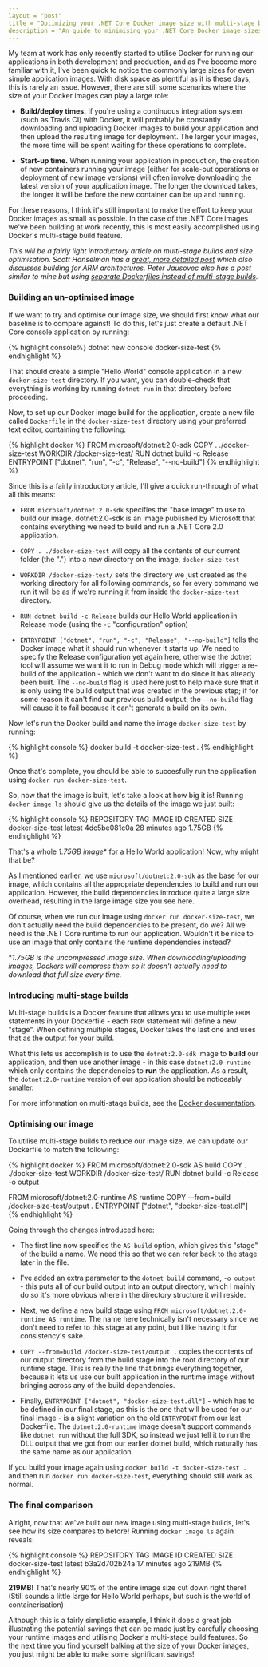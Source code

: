 ```yaml
---
layout = "post"
title = "Optimizing your .NET Core Docker image size with multi-stage builds"
description = "An guide to minimising your .NET Core Docker image sizes."
---
```


My team at work has only recently started to utilise Docker for running our applications in both development and production, and as I've become more familiar with it, I've been quick to notice the commonly large sizes for even simple application images. With disk space as plentiful as it is these days, this is rarely an issue. However, there are still some scenarios where the size of your Docker images can play a large role:

* **Build/deploy times.** If you're using a continuous integration system (such as Travis CI) with Docker, it will probably be constantly downloading and uploading Docker images to build your application and then upload the resulting image for deployment. The larger your images, the more time will be spent waiting for these operations to complete.

* **Start-up time.** When running your application in production, the creation of new containers running your image (either for scale-out operations or deployment of new image versions) will often involve downloading the latest version of your application image. The longer the download takes, the longer it will be before the new container can be up and running.

For these reasons, I think it's still important to make the effort to keep your Docker images as small as possible. In the case of the .NET Core images we've been building at work recently, this is most easily accomplished using Docker's multi-stage build feature.

*This will be a fairly light introductory article on multi-stage builds and size optimisation. Scott Hanselman has a [great, more detailed post](https://www.hanselman.com/blog/OptimizingASPNETCoreDockerImageSizes.aspx) which also discusses building for ARM architectures. Peter Jausovec also has a post similar to mine but using [separate Dockerfiles instead of multi-stage builds](https://medium.com/@pjausovec/reducing-the-size-of-docker-images-4ea862d01555).*

### Building an un-optimised image

If we want to try and optimise our image size, we should first know what our baseline is to compare against! To do this, let's just create a default .NET Core console application by running:

{% highlight console%}
dotnet new console docker-size-test
{% endhighlight %}

That should create a simple "Hello World" console application in a new `docker-size-test` directory. If you want, you can double-check that everything is working by running `dotnet run` in that directory before proceeding.

Now, to set up our Docker image build for the application, create a new file called `Dockerfile` in the `docker-size-test` directory using your preferred text editor, containing the following:

{% highlight docker %}
FROM microsoft/dotnet:2.0-sdk
COPY . ./docker-size-test
WORKDIR /docker-size-test/
RUN dotnet build -c Release
ENTRYPOINT ["dotnet", "run", "-c", "Release", "--no-build"]
{% endhighlight %}

Since this is a fairly introductory article, I'll give a quick run-through of what all this means:

* `FROM microsoft/dotnet:2.0-sdk` specifies the "base image" to use to build our image. dotnet:2.0-sdk is an image published by Microsoft that contains everything we need to build and run a .NET Core 2.0 application.

* `COPY . ./docker-size-test` will copy all the contents of our current folder (the ".") into a new directory on the image, `docker-size-test`

* `WORKDIR /docker-size-test/` sets the directory we just created as the working directory for all following commands, so for every command we run it will be as if we're running it from inside the `docker-size-test` directory.

* `RUN dotnet build -c Release` builds our Hello World application in Release mode (using the `-c` "configuration" option)

* `ENTRYPOINT ["dotnet", "run", "-c", "Release", "--no-build"]` tells the Docker image what it should run whenever it starts up. We need to specify the Release configuration yet again here, otherwise the dotnet tool will assume we want it to run in Debug mode which will trigger a re-build of the application - which we don't want to do since it has already been built. The `--no-build` flag is used here just to help make sure that it is only using the build output that was created in the previous step; if for some reason it can't find our previous build output, the `--no-build` flag will cause it to fail because it can't generate a build on its own.

Now let's run the Docker build and name the image `docker-size-test` by running:

{% highlight console %}
docker build -t docker-size-test .
{% endhighlight %}

Once that's complete, you should be able to succesfully run the application using `docker run docker-size-test`.

So, now that the image is built, let's take a look at how big it is! Running `docker image ls` should give us the details of the image we just built:

{% highlight console %}
REPOSITORY       TAG     IMAGE ID      CREATED          SIZE
docker-size-test latest  4dc5be081c0a  28 minutes ago   1.75GB
{% endhighlight %}

That's a whole **1.75GB* image** for a Hello World application! Now, why might that be?

As I mentioned earlier, we use `microsoft/dotnet:2.0-sdk` as the base for our image, which contains all the appropriate dependencies to build and run our application. However, the build dependencies introduce quite a large size overhead, resulting in the large image size you see here.

Of course, when we run our image using `docker run docker-size-test`, we don't actually need the build dependencies to be present, do we? All we need is the .NET Core runtime to run our application. Wouldn't it be nice to use an image that only contains the runtime dependencies instead?

**1.75GB is the uncompressed image size. When downloading/uploading images, Dockers will compress them so it doesn't actually need to download that full size every time.*

### Introducing multi-stage builds

Multi-stage builds is a Docker feature that allows you to use multiple `FROM` statements in your Dockerfile - each `FROM` statement will define a new "stage". When defining multiple stages, Docker takes the last one and uses that as the output for your build.

What this lets us accomplish is to use the `dotnet:2.0-sdk` image to **build** our application, and then use another image - in this case `dotnet:2.0-runtime` which only contains the dependencies to **run** the application. As a result, the `dotnet:2.0-runtime` version of our application should be noticeably smaller.

For more information on multi-stage builds, see the [Docker documentation](https://docs.docker.com/develop/develop-images/multistage-build/#use-multi-stage-builds).

### Optimising our image

To utilise multi-stage builds to reduce our image size, we can update our Dockerfile to match the following:

{% highlight docker %}
FROM microsoft/dotnet:2.0-sdk AS build
COPY . ./docker-size-test
WORKDIR /docker-size-test/
RUN dotnet build -c Release -o output

FROM microsoft/dotnet:2.0-runtime AS runtime
COPY --from=build /docker-size-test/output .
ENTRYPOINT ["dotnet", "docker-size-test.dll"]
{% endhighlight %}

Going through the changes introduced here:

* The first line now specifies the `AS build` option, which gives this "stage" of the build a name. We need this so that we can refer back to the stage later in the file.

* I've added an extra parameter to the `dotnet build` command, `-o output` - this puts all of our build output into an output directory, which I mainly do so it's more obvious where in the directory structure it will reside.

* Next, we define a new build stage using `FROM microsoft/dotnet:2.0-runtime AS runtime`. The name here technically isn't necessary since we don't need to refer to this stage at any point, but I like having it for consistency's sake.

* `COPY --from=build /docker-size-test/output .` copies the contents of our output directory from the build stage into the root directory of our runtime stage. This is really the line that brings everything together, because it lets us use our built application in the runtime image without bringing across any of the build dependencies.

* Finally, `ENTRYPOINT ["dotnet", "docker-size-test.dll"]` - which has to be defined in our final stage, as this is the one that will be used for our final image - is a slight variation on the old `ENTRYPOINT` from our last Dockerfile. The `dotnet:2.0-runtime` image doesn't support commands like `dotnet run` without the full SDK, so instead we just tell it to run the DLL output that we got from our earlier dotnet build, which naturally has the same name as our application.

If you build your image again using `docker build -t docker-size-test .` and then run `docker run docker-size-test`, everything should still work as normal.

### The final comparison

Alright, now that we've built our new image using multi-stage builds, let's see how its size compares to before! Running `docker image ls` again reveals:

{% highlight console %}
REPOSITORY        TAG      IMAGE ID      CREATED           SIZE
docker-size-test  latest   b3a2d702b24a  17 minutes ago    219MB
{% endhighlight %}

**219MB!** That's nearly 90% of the entire image size cut down right there! (Still sounds a little large for Hello World perhaps, but such is the world of containerisation)

Although this is a fairly simplistic example, I think it does a great job illustrating the potential savings that can be made just by carefully choosing your runtime images and utilising Docker's multi-stage build features. So the next time you find yourself balking at the size of your Docker images, you just might be able to make some significant savings!
